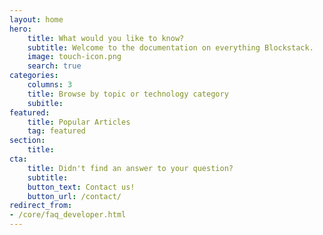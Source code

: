 ```yaml
---
layout: home
hero:
    title: What would you like to know?
    subtitle: Welcome to the documentation on everything Blockstack.
    image: touch-icon.png
    search: true
categories:
    columns: 3
    title: Browse by topic or technology category
    subitle:
featured:
    title: Popular Articles
    tag: featured
section:
    title:
cta:
    title: Didn't find an answer to your question?
    subtitle:
    button_text: Contact us!
    button_url: /contact/
redirect_from: 
- /core/faq_developer.html
---
```


<!-- Ut enim ad minim veniam, quis nostrud exercitation ullamco laboris nisi ut aliquip ex ea commodo consequat. Duis aute irure dolor in reprehenderit in voluptate velit esse cillum dolore eu fugiat nulla pariatur. Excepteur sint occaecat cupidatat non proident, sunt in culpa qui officia deserunt mollit anim id est laborum. -->
